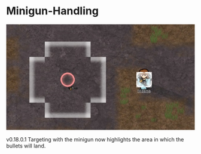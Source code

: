 # Minigun-Handling

![size](https://github.com/Mehni/Minigun-Handling/blob/master/Minigun%20Handling%20Techniques/About/preview.jpg)

v0.18.0.1 Targeting with the minigun now highlights the area in which the bullets will land.